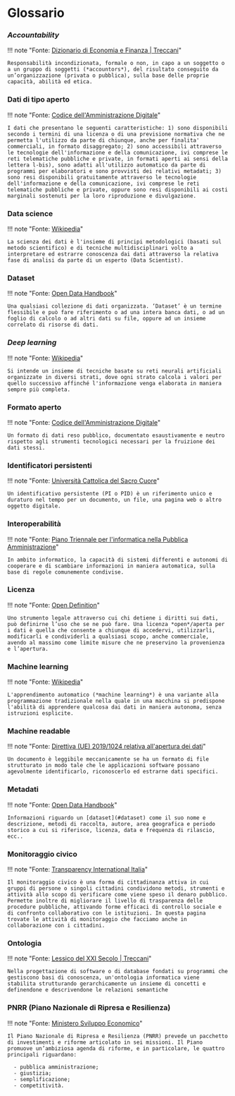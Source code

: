 # Glossario

### *Accountability*

!!! note "Fonte: [Dizionario di Economia e Finanza | Treccani](https://www.treccani.it/enciclopedia/accountability_%28Dizionario-di-Economia-e-Finanza%29/)"

    Responsabilità incondizionata, formale o non, in capo a un soggetto o a un gruppo di soggetti (*accountors*), del risultato conseguito da un’organizzazione (privata o pubblica), sulla base delle proprie capacità, abilità ed etica.
### Dati di tipo aperto

!!! note "Fonte: [Codice dell'Amministrazione Digitale](https://www.normattiva.it/uri-res/N2Ls?urn:nir:stato:decreto.legislativo:2005-03-07;82!vig~art1)"

    I dati che presentano le seguenti caratteristiche: 1) sono disponibili secondo i termini di una licenza o di una previsione normativa che ne permetta l'utilizzo da parte di chiunque, anche per finalita' commerciali, in formato disaggregato; 2) sono accessibili attraverso le tecnologie dell'informazione e della comunicazione, ivi comprese le reti telematiche pubbliche e private, in formati aperti ai sensi della lettera l-bis), sono adatti all'utilizzo automatico da parte di programmi per elaboratori e sono provvisti dei relativi metadati; 3) sono resi disponibili gratuitamente attraverso le tecnologie dell'informazione e della comunicazione, ivi comprese le reti telematiche pubbliche e private, oppure sono resi disponibili ai costi marginali sostenuti per la loro riproduzione e divulgazione.

### Data science

!!! note "Fonte: [Wikipedia](https://it.wikipedia.org/wiki/Scienza_dei_dati)"

    La scienza dei dati è l'insieme di principi metodologici (basati sul metodo scientifico) e di tecniche multidisciplinari volto a interpretare ed estrarre conoscenza dai dati attraverso la relativa fase di analisi da parte di un esperto (Data Scientist).

### Dataset

!!! note "Fonte: [Open Data Handbook](https://opendatahandbook.org/glossary/en/)"

    Una qualsiasi collezione di dati organizzata. ‘Dataset’ è un termine flessibile e può fare riferimento o ad una intera banca dati, o ad un foglio di calcolo o ad altri dati su file, oppure ad un insieme correlato di risorse di dati.

### *Deep learning*

!!! note "Fonte: [Wikipedia](https://it.wikipedia.org/wiki/Apprendimento_profondo)"

    Si intende un insieme di tecniche basate su reti neurali artificiali organizzate in diversi strati, dove ogni strato calcola i valori per quello successivo affinché l'informazione venga elaborata in maniera sempre più completa.

### Formato aperto

!!! note "Fonte: [Codice dell'Amministrazione Digitale](https://www.normattiva.it/uri-res/N2Ls?urn:nir:stato:decreto.legislativo:2005-03-07;82!vig~art1)"

    Un formato di dati reso pubblico, documentato esaustivamente e neutro rispetto agli strumenti tecnologici necessari per la fruizione dei dati stessi.

### Identificatori persistenti

!!! note "Fonte: [Università Cattolica del Sacro Cuore](https://unicatt.libguides.com/identificativi_permanenti)"

    Un identificativo persistente (PI o PID) è un riferimento unico e duraturo nel tempo per un documento, un file, una pagina web o altro oggetto digitale.

### Interoperabilità

!!! note "Fonte: [Piano Triennale per l'informatica nella Pubblica Amministrazione](https://docs.italia.it/italia/piano-triennale-ict/pianotriennale-ict-doc/it/2017-2019/doc/appendici/glossario.html)"

    In ambito informatico, la capacità di sistemi differenti e autonomi di cooperare e di scambiare informazioni in maniera automatica, sulla base di regole comunemente condivise.

### Licenza

!!! note "Fonte: [Open Definition](https://opendefinition.org/od/2.0/it/)"

    Uno strumento legale attraverso cui chi detiene i diritti sui dati, può definirne l’uso che se ne può fare. Una licenza *open*/aperta per i dati è quella che consente a chiunque di accedervi, utilizzarli, modificarli e condividerli a qualsiasi scopo, anche commerciale, avendo al massimo come limite misure che ne preservino la provenienza e l’apertura.

### Machine learning

!!! note "Fonte: [Wikipedia](https://it.wikipedia.org/wiki/Apprendimento_automatico)"

    L'apprendimento automatico (*machine learning*) è una variante alla programmazione tradizionale nella quale in una macchina si predispone l'abilità di apprendere qualcosa dai dati in maniera autonoma, senza istruzioni esplicite.

### Machine readable

!!! note "Fonte: [Direttiva (UE) 2019/1024 relativa all'apertura dei dati](https://eur-lex.europa.eu/eli/dir/2019/1024/oj/ita)"

    Un documento è leggibile meccanicamente se ha un formato di file strutturato in modo tale che le applicazioni software possano agevolmente identificarlo, riconoscerlo ed estrarne dati specifici.

### Metadati

!!! note "Fonte: [Open Data Handbook](https://opendatahandbook.org/glossary/en/)"

    Informazioni riguardo un [dataset](#dataset) come il suo nome e descrizione, metodi di raccolta, autore, area geografica e periodo storico a cui si riferisce, licenza, data e frequenza di rilascio, ecc..

### Monitoraggio civico

!!! note "Fonte: [Transparency International Italia](https://www.transparency.it/cosa-facciamo/monitoraggio-civico)"

    Il monitoraggio civico è una forma di cittadinanza attiva in cui gruppi di persone o singoli cittadini condividono metodi, strumenti e attività allo scopo di verificare come viene speso il denaro pubblico. Permette inoltre di migliorare il livello di trasparenza delle procedure pubbliche, attivando forme efficaci di controllo sociale e di confronto collaborativo con le istituzioni. In questa pagina trovate le attività di monitoraggio che facciamo anche in collaborazione con i cittadini.

### Ontologia

!!! note "Fonte: [Lessico del XXI Secolo | Treccani](https://www.treccani.it/enciclopedia/ontologia-informatica_%28Lessico-del-XXI-Secolo%29/)"

    Nella progettazione di software o di database fondati su programmi che gestiscono basi di conoscenza, un'ontologia informatica viene stabilita strutturando gerarchicamente un insieme di concetti e definendone e descrivendone le relazioni semantiche

### PNRR (Piano Nazionale di Ripresa e Resilienza)

!!! note "Fonte: [Ministero Sviluppo Economico](https://www.mise.gov.it/index.php/it/68-incentivi/2042324-piano-nazionale-di-ripresa-e-resilienza-i-progetti-del-mise)"

    Il Piano Nazionale di Ripresa e Resilienza (PNRR) prevede un pacchetto di investimenti e riforme articolato in sei missioni. Il Piano promuove un’ambiziosa agenda di riforme, e in particolare, le quattro principali riguardano:

      - pubblica amministrazione;
      - giustizia;
      - semplificazione;
      - competitività.


